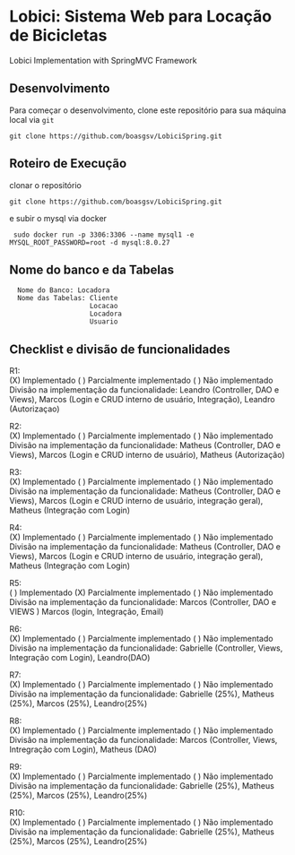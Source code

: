 # Lobici: Sistema Web para Locação de Bicicletas

Lobici Implementation with SpringMVC Framework

## Desenvolvimento

Para começar o desenvolvimento, clone este repositório para sua máquina local via `git`

    git clone https://github.com/boasgsv/LobiciSpring.git

## Roteiro de Execução

clonar o repositório

    git clone https://github.com/boasgsv/LobiciSpring.git

 e subir o mysql via docker

     sudo docker run -p 3306:3306 --name mysql1 -e MYSQL_ROOT_PASSWORD=root -d mysql:8.0.27

## Nome do banco e da Tabelas
      Nome do Banco: Locadora
      Nome das Tabelas: Cliente
                        Locacao
                        Locadora
                        Usuario

## Checklist e divisão de funcionalidades

R1: <br />
    (X) Implementado ( ) Parcialmente implementado ( ) Não implementado <br />
    Divisão na implementação da funcionalidade: Leandro (Controller, DAO e Views), Marcos (Login e CRUD interno de usuário, Integração), Leandro (Autorizaçao) <br />

R2: <br />
    (X) Implementado ( ) Parcialmente implementado ( ) Não implementado <br />
    Divisão na implementação da funcionalidade: Matheus (Controller, DAO e Views), Marcos (Login e CRUD interno de usuário), Matheus (Autorização)<br />

R3: <br />
    (X) Implementado ( ) Parcialmente implementado ( ) Não implementado <br />
    Divisão na implementação da funcionalidade: Matheus (Controller, DAO e Views), Marcos (Login e CRUD interno de usuário, integração geral), Matheus (Integração com Login)<br />

R4: <br />
    (X) Implementado ( ) Parcialmente implementado ( ) Não implementado <br />
    Divisão na implementação da funcionalidade:  Matheus (Controller, DAO e Views), Marcos (Login e CRUD interno de usuário, integração geral), Matheus (Integração com Login)  <br />


R5: <br />
    ( ) Implementado (X) Parcialmente implementado ( ) Não implementado <br />
    Divisão na implementação da funcionalidade: Marcos (Controller, DAO e VIEWS ) Marcos (login, Integração, Email) <br />

R6: <br />
    (X) Implementado ( ) Parcialmente implementado ( ) Não implementado <br />
    Divisão na implementação da funcionalidade: Gabrielle (Controller, Views, Integração com Login), Leandro(DAO) <br />

R7: <br />
    (X) Implementado ( ) Parcialmente implementado ( ) Não implementado <br />
    Divisão na implementação da funcionalidade: Gabrielle (25%), Matheus (25%), Marcos (25%), Leandro(25%) <br />

R8: <br />
    (X) Implementado ( ) Parcialmente implementado ( ) Não implementado <br />
    Divisão na implementação da funcionalidade: Marcos (Controller, Views, Intregração com Login), Matheus (DAO) <br />

R9: <br />
    (X) Implementado ( ) Parcialmente implementado ( ) Não implementado <br />
    Divisão na implementação da funcionalidade: Gabrielle (25%), Matheus (25%), Marcos (25%), Leandro(25%) <br />

R10: <br />
    (X) Implementado ( ) Parcialmente implementado ( ) Não implementado <br />
    Divisão na implementação da funcionalidade: Gabrielle (25%), Matheus (25%), Marcos (25%), Leandro(25%) <br />
